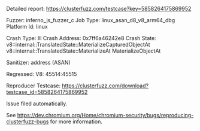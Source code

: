 Detailed report: https://clusterfuzz.com/testcase?key=5858264175869952

Fuzzer: inferno_js_fuzzer_c
Job Type: linux_asan_d8_v8_arm64_dbg
Platform Id: linux

Crash Type: Ill
Crash Address: 0x7ff6a46242e8
Crash State:
  v8::internal::TranslatedState::MaterializeCapturedObjectAt
  v8::internal::TranslatedState::MaterializeAt
  MaterializeObjectAt
  
Sanitizer: address (ASAN)

Regressed: V8: 45514:45515

Reproducer Testcase: https://clusterfuzz.com/download?testcase_id=5858264175869952


Issue filed automatically.

See https://dev.chromium.org/Home/chromium-security/bugs/reproducing-clusterfuzz-bugs for more information.